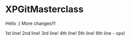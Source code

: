 # XPGitMasterclass

Hello :)
More changes!!!

1st line!
2nd line!
3rd line!
4th line!
5th line!
6th line - ops!